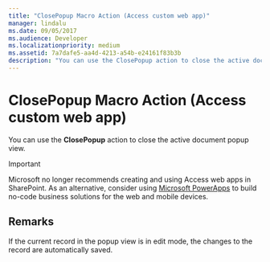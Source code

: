 ```yaml
---
title: "ClosePopup Macro Action (Access custom web app)"  
manager: lindalu
ms.date: 09/05/2017
ms.audience: Developer  
ms.localizationpriority: medium
ms.assetid: 7a7dafe5-aa4d-4213-a54b-e24161f83b3b
description: "You can use the ClosePopup action to close the active document popup view."
---
```


# ClosePopup Macro Action (Access custom web app)

You can use the **ClosePopup** action to close the active document popup view.
  
> [!IMPORTANT]
> Microsoft no longer recommends creating and using Access web apps in SharePoint. As an alternative, consider using [Microsoft PowerApps](https://powerapps.microsoft.com/) to build no-code business solutions for the web and mobile devices.
  
## Remarks

If the current record in the popup view is in edit mode, the changes to the record are automatically saved.
